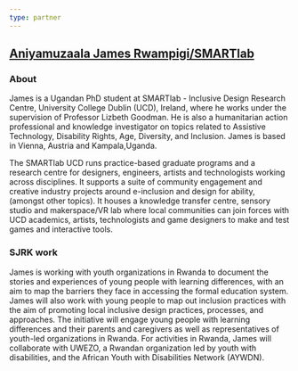 ```yaml
---
type: partner
---
```

<h2 class="partner"><a href="http://smartlab-ie.com/">Aniyamuzaala James Rwampigi/SMARTlab</a></h2>

<h3 class="partner-heading">About</h3>

James is a Ugandan PhD student at SMARTlab - Inclusive Design Research Centre, University College Dublin (UCD), Ireland, where he works under the supervision of Professor Lizbeth Goodman. He is also a humanitarian action professional and knowledge investigator on topics related to Assistive Technology, Disability Rights, Age, Diversity, and Inclusion. James is based in Vienna, Austria and Kampala,Uganda.

The SMARTlab UCD runs practice-based graduate programs and a research centre for designers, engineers, artists and technologists working across disciplines. It supports a suite of community engagement and creative industry projects around e-inclusion and design for ability, (amongst other topics). It houses a knowledge transfer centre, sensory studio and makerspace/VR lab where local communities can join forces with UCD academics, artists, technologists and game designers to make and test games and interactive tools.

<h3 class="partner-heading">SJRK work</h3>

James is working with youth organizations in Rwanda to document the stories and experiences of young people with learning differences, with an aim to map the barriers they face in accessing the formal education system. James will also work with young people to map out inclusion practices with the aim of promoting local inclusive design practices, processes, and approaches. The initiative will engage young people with learning differences and their parents and caregivers as well as representatives of youth-led organizations in Rwanda. For activities in Rwanda, James will collaborate with UWEZO, a Rwandan organization led by youth with disabilities, and the African Youth with Disabilities Network (AYWDN).
